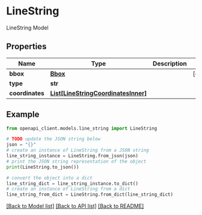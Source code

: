 # LineString

LineString Model

## Properties

Name | Type | Description | Notes
------------ | ------------- | ------------- | -------------
**bbox** | [**Bbox**](Bbox.md) |  | [optional] 
**type** | **str** |  | 
**coordinates** | [**List[LineStringCoordinatesInner]**](LineStringCoordinatesInner.md) |  | 

## Example

```python
from openapi_client.models.line_string import LineString

# TODO update the JSON string below
json = "{}"
# create an instance of LineString from a JSON string
line_string_instance = LineString.from_json(json)
# print the JSON string representation of the object
print(LineString.to_json())

# convert the object into a dict
line_string_dict = line_string_instance.to_dict()
# create an instance of LineString from a dict
line_string_from_dict = LineString.from_dict(line_string_dict)
```
[[Back to Model list]](../README.md#documentation-for-models) [[Back to API list]](../README.md#documentation-for-api-endpoints) [[Back to README]](../README.md)


